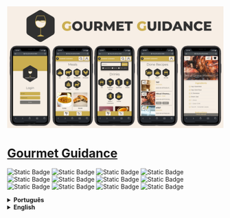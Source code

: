 <img src="/public/Preview.png" alt="Application Preview" />

# [Gourmet Guidance](https://gourmet-guidance.vercel.app/)

![Static Badge](https://img.shields.io/badge/ViteJs-4.1.1-yellow)
![Static Badge](https://img.shields.io/badge/TypeScript-5.0.4-blue)
![Static Badge](https://img.shields.io/badge/ReactJs-18.2.0-blue)
![Static Badge](https://img.shields.io/badge/Redux-4.2.1-purple)
![Static Badge](https://img.shields.io/badge/ReactRouterDom-6.10.0-red)
![Static Badge](https://img.shields.io/badge/Sass-1.66.1-pink)
![Static Badge](https://img.shields.io/badge/Bootstrap-5.3.1-purple)
![Static Badge](https://img.shields.io/badge/ReactBootstrap-2.8.0-blue)
![Static Badge](https://img.shields.io/badge/Vitest-0.30.1-yellow)
![Static Badge](https://img.shields.io/badge/ReactTestingLibrary-13.4.0-red)
![Static Badge](https://img.shields.io/badge/Cypress-13.0.0-green)
![Static Badge](https://img.shields.io/badge/Mocha-10.2.0-brown)  

<details>
  <summary><strong>Português</strong></summary>

### Descrição:
Gourmet Guidance é um aplicativo móvel que funciona como um guia gourmet para entusiastas da culinária e da bebida. Este projeto serve como projeto final do módulo front-end do curso de Desenvolvimento Web da Trybe. O aplicativo oferece diversos recursos, incluindo receitas em andamento, opção de compartilhar suas receitas favoritas e muito mais!
Durante o desenvolvimento utilizamos as seguintes tecnologias: ViteJs, TypeScript, ReactJs, Redux, ReactRouterDom, Sass, Bootstrap, ReactBootstrap, ReactTestingLibrary, Cypress, Mocha, Vitest. 
  
### Funcionalidades:
- Listagem de receitas atualizadas, atráves das APIs: [TheCocktailDB](https://www.thecocktaildb.com/api.php) e [TheMealDB](https://www.themealdb.com/).
- Buscar e filtragem de receitas, atráves de categorias e palavras-chaves.
- Aba detalhada com o passo a passo da receita, incluindo dicas de acompanhamentos.
- Aba de Favoritos, para armazenar em LocalStorage todas as receitas que o usuário mais gostou.
- Acompanhamento de progresso, onde as paginas podem ser recarregadas voltando da etapa anterior.
- Aba do perfil de usuario.
- Aba com todas as receitas já feitas pelo usuario, com a data de sua ultima realização.
- Opção de compartilhamento, onde você poderá enviar para seus amigos o link de acesso a receita. 

### Time de Desenvolvimento

  #### Lucas Yamagutsi dos Santos Silva
  [![Linkedin](https://img.shields.io/badge/LinkedIn-0077B5?style=for-the-badge&logo=linkedin&logoColor=white)](https://www.linkedin.com/in/lucasyamagutsi) 
  [![GitHub](https://img.shields.io/badge/GitHub-100000?style=for-the-badge&logo=github&logoColor=white)](https://github.com/LucasYamagutsi)
  
  #### Gilvan Profiro Soares Junior
  [![Linkedin](https://img.shields.io/badge/LinkedIn-0077B5?style=for-the-badge&logo=linkedin&logoColor=white)](https://www.linkedin.com/in/gilvanpsjr/) 
  [![GitHub](https://img.shields.io/badge/GitHub-100000?style=for-the-badge&logo=github&logoColor=white)](https://github.com/GilvanPSJR)
  
  #### Willian Gonçalves
  [![Linkedin](https://img.shields.io/badge/LinkedIn-0077B5?style=for-the-badge&logo=linkedin&logoColor=white)](https://www.linkedin.com/in/williandpg/) 
  [![GitHub](https://img.shields.io/badge/GitHub-100000?style=for-the-badge&logo=github&logoColor=white)](https://github.com/williandpg)
  
  #### Lucas Renol Conti Fraga
  [![Linkedin](https://img.shields.io/badge/LinkedIn-0077B5?style=for-the-badge&logo=linkedin&logoColor=white)](https://www.linkedin.com/in/lucasrcfraga/) 
  [![GitHub](https://img.shields.io/badge/GitHub-100000?style=for-the-badge&logo=github&logoColor=white)](https://github.com/lucasrcfraga)
  
  #### Hiago Isoppo Trajano
  [![Linkedin](https://img.shields.io/badge/LinkedIn-0077B5?style=for-the-badge&logo=linkedin&logoColor=white)](https://www.linkedin.com/in/hiagoisoppo/) 
  [![GitHub](https://img.shields.io/badge/GitHub-100000?style=for-the-badge&logo=github&logoColor=white)](https://github.com/hiagoisoppo)

### Como acessar a aplicação:
  Se for de sua preferência visualizar a aplicação em operação, basta acessar o [deploy](https://gourmet-guidance.vercel.app/).
  - Abra o terminal e faça um clone do repositório.
  ```bash
    git clone git@github.com:hiagoisoppo/gourmet-guidance.git
  ```
  - Acesse a pasta clonada do repositório, e instale as dependências.
  ```bash
    cd gourmet-guidance
    npm install
  ```
  - Inicie o servidor de desenvolvimento.
  ```bash
    npm run dev
  ```
  - Abra o navegador no endereço [http://localhost:3000](http://localhost:3000).
</details>

<details>
  <summary><strong>English</strong></summary>

### Description:
Gourmet Guidance is a mobile app that acts as a gourmet guide for cooking and drinking enthusiasts. This project serves as the final project for the front-end module of Trybe's Web Development course. The app offers a variety of features, including recipes in progress, the option to share your favorite recipes, and much more! During development we use the following technologies: ViteJs, TypeScript, ReactJs, Redux, ReactRouterDom, Sass, Bootstrap, ReactBootstrap, ReactTestingLibrary, Cypress, Mocha, Vitest.
  
### Functionalities:
- List of updated recipes, using the APIs: [TheCocktailDB](https://www.thecocktaildb.com/api.php) and [TheMealDB](https://www.themealdb.com/).
- Search and filter recipes, using categories and keywords.
- Detailed tab with step-by-step instructions for the recipe, including follow-up tips.
- Favorites tab, to store all the recipes that the user liked most in LocalStorage.
- Progress tracking, where pages can be reloaded from the previous step.
- User profile tab.
- Tab with all recipes already made by the user, with data on their last achievement.
- Sharing option, where you can send the recipe access link to your friends.

### Developer Team
  #### Lucas Yamagutsi dos Santos Silva
  [![Linkedin](https://img.shields.io/badge/LinkedIn-0077B5?style=for-the-badge&logo=linkedin&logoColor=white)](https://www.linkedin.com/in/lucasyamagutsi) 
  [![GitHub](https://img.shields.io/badge/GitHub-100000?style=for-the-badge&logo=github&logoColor=white)](https://github.com/LucasYamagutsi)
  #### Gilvan Profiro Soares Junior
  [![Linkedin](https://img.shields.io/badge/LinkedIn-0077B5?style=for-the-badge&logo=linkedin&logoColor=white)](https://www.linkedin.com/in/gilvanpsjr/) 
  [![GitHub](https://img.shields.io/badge/GitHub-100000?style=for-the-badge&logo=github&logoColor=white)](https://github.com/GilvanPSJR)
  #### Willian Gonçalves
  [![Linkedin](https://img.shields.io/badge/LinkedIn-0077B5?style=for-the-badge&logo=linkedin&logoColor=white)](https://www.linkedin.com/in/williandpg/) 
  [![GitHub](https://img.shields.io/badge/GitHub-100000?style=for-the-badge&logo=github&logoColor=white)](https://github.com/williandpg)
  #### Lucas Renol Conti Fraga
  [![Linkedin](https://img.shields.io/badge/LinkedIn-0077B5?style=for-the-badge&logo=linkedin&logoColor=white)](https://www.linkedin.com/in/lucasrcfraga/) 
  [![GitHub](https://img.shields.io/badge/GitHub-100000?style=for-the-badge&logo=github&logoColor=white)](https://github.com/lucasrcfraga)
  #### Hiago Isoppo Trajano
  [![Linkedin](https://img.shields.io/badge/LinkedIn-0077B5?style=for-the-badge&logo=linkedin&logoColor=white)](https://www.linkedin.com/in/hiagoisoppo/) 
  [![GitHub](https://img.shields.io/badge/GitHub-100000?style=for-the-badge&logo=github&logoColor=white)](https://github.com/hiagoisoppo)

### How to access the application:
  If you prefer to just access the application in operation, just access the [deploy](https://gourmet-guidance.vercel.app/).
  - Open the terminal and clone the repository.
  ```bash
    git clone git@github.com:hiagoisoppo/gourmet-guidance.git
  ```
  - Access the cloned repository and install the dependencies.
  ```bash
    cd gourmet-guidance
    npm install
  ```
  - Start the development server.
  ```bash
    npm run dev
  ```
  - Open browser at [http://localhost:3000](http://localhost:3000).
</details>
